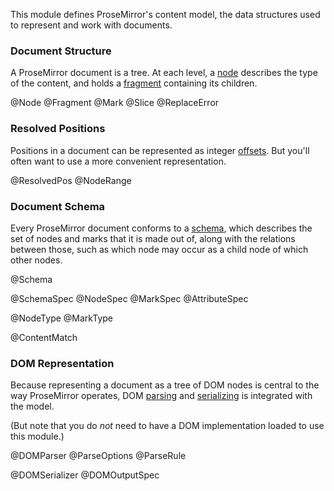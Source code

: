 This module defines ProseMirror's content model, the data structures
used to represent and work with documents.

### Document Structure

A ProseMirror document is a tree. At each level, a [node](#model.Node)
describes the type of the content, and holds a
[fragment](#model.Fragment) containing its children.

@Node
@Fragment
@Mark
@Slice
@ReplaceError

### Resolved Positions

Positions in a document can be represented as integer
[offsets](/docs/guides/doc/#indexing). But you'll often want to use a
more convenient representation.

@ResolvedPos
@NodeRange

### Document Schema

Every ProseMirror document conforms to a
[schema](/docs/guide/#schema), which describes the set of nodes and
marks that it is made out of, along with the relations between those,
such as which node may occur as a child node of which other nodes.

@Schema

@SchemaSpec
@NodeSpec
@MarkSpec
@AttributeSpec

@NodeType
@MarkType

@ContentMatch

### DOM Representation

Because representing a document as a tree of DOM nodes is central to
the way ProseMirror operates, DOM [parsing](#model.DOMParser) and
[serializing](#model.DOMSerializer) is integrated with the model.

(But note that you do _not_ need to have a DOM implementation loaded
to use this module.)

@DOMParser
@ParseOptions
@ParseRule

@DOMSerializer
@DOMOutputSpec
